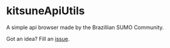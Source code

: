 # kitsuneApiUtils

A simple api browser made by the Brazillian SUMO Community.

Got an idea? Fill an [issue](https://github.com/brwolfgang/kitsuneApiUtils/issues/new).
